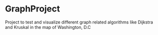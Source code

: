 # GraphProject
Project to test and visualize different graph related algorithms like Dijkstra and Kruskal in the map of Washington, D.C
